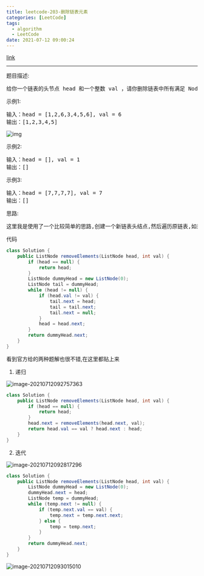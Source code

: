 ```yaml
---
title: leetcode-203-删除链表元素
categories: [LeetCode]
tags:
  - algorithm
  - LeetCode
date: 2021-07-12 09:00:24
---
```


[link](https://leetcode-cn.com/problems/remove-linked-list-elements/)

<hr/>

题目描述:

<pre>
给你一个链表的头节点 head 和一个整数 val ，请你删除链表中所有满足 Node.val == val 的节点，并返回 新的头节点 。
</pre>

示例1:

<pre>
输入：head = [1,2,6,3,4,5,6], val = 6
输出：[1,2,3,4,5]
</pre>

![img](https://gitee.com/cao_ziqiang/img/raw/master/20210712090119.jpeg)

示例2:

<pre>
输入：head = [], val = 1
输出：[]
</pre>

示例3:

<pre>
输入：head = [7,7,7,7], val = 7
输出：[]
</pre>

思路:

<pre>
这里我是使用了一个比较简单的思路,创建一个新链表头结点,然后遍历原链表,如果值不为val,则添加进
</pre>

代码

```java
class Solution {
    public ListNode removeElements(ListNode head, int val) {
        if (head == null) {
            return head;
        }
        ListNode dummyHead = new ListNode(0);
        ListNode tail = dummyHead;
        while (head != null) {
            if (head.val != val) {
                tail.next = head;
                tail = tail.next;
                tail.next = null;
            }
            head = head.next;
        }
        return dummyHead.next;
    }
}
```

看到官方给的两种题解也很不错,在这里都贴上来

1. 递归

![image-20210712092757363](https://gitee.com/cao_ziqiang/img/raw/master/20210712092757.png)

```java
class Solution {
    public ListNode removeElements(ListNode head, int val) {
        if (head == null) {
            return head;
        }
        head.next = removeElements(head.next, val);
        return head.val == val ? head.next : head;
    }
}
```

2. 迭代

![image-20210712092817296](https://gitee.com/cao_ziqiang/img/raw/master/20210712092817.png)

```java
class Solution {
    public ListNode removeElements(ListNode head, int val) {
        ListNode dummyHead = new ListNode(0);
        dummyHead.next = head;
        ListNode temp = dummyHead;
        while (temp.next != null) {
            if (temp.next.val == val) {
                temp.next = temp.next.next;
            } else {
                temp = temp.next;
            }
        }
        return dummyHead.next;
    }
}
```

![image-20210712093015010](https://gitee.com/cao_ziqiang/img/raw/master/20210712093015.png)

